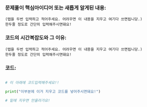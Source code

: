 ### 문제풀이 핵심아이디어 또는 새롭게 알게된 내용: 
    (탭을 두번 입력하고 적어주세요. 어려우면 이 내용을 지우고 여기다 쓰면됩니당.)
    한두줄 정도로 간단히 입력해주시면돼요!
    
### 코드의 시간복잡도와 그 이유:
    (탭을 두번 입력하고 적어주세요. 어려우면 이 내용을 지우고 여기다 쓰면됩니당.)
    한두줄 정도로 간단히 입력해주시면돼요!
    
    
### 코드:
```python

# 이 아래에 코드입력해주세요!!

print("이부분에 이거 지우고 코드를 넣어주시면돼요!")

# 밑에 지우면 안올라가요!
```
